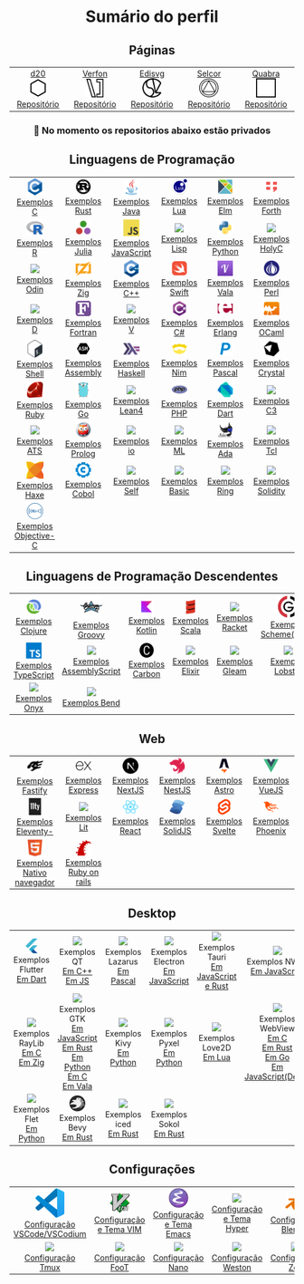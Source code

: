 <h1 align="center">Sumário do perfil</h1>

<h2 align="center">Páginas</h2>

<table align="center">
  <tr>
    <td align="center" width="11.11%" height="11.11%">
      <a href="https://jopestpe.github.io/d20">d20</a><br>
      <img src="https://raw.githubusercontent.com/Jopestpe/d20/refs/heads/main/icone.png" width="40%" height="auto"/><br>
      <a href="https://github.com/Jopestpe/d20">Repositório</a>
    </td>
    <td align="center" width="11.11%" height="11.11%">
      <a href="https://jopestpe.github.io/Verfon">Verfon</a><br>
      <img src="https://raw.githubusercontent.com/Jopestpe/Verfon/refs/heads/main/icone.png" width="40%" height="auto"/><br>
      <a href="https://github.com/Jopestpe/Verfon">Repositório</a>
    </td>
    <td align="center" width="11.11%" height="11.11%">
      <a href="https://jopestpe.github.io/Edisvg">Edisvg</a><br>
      <img src="https://raw.githubusercontent.com/Jopestpe/Edisvg/refs/heads/main/icone.svg" width="40%" height="auto"/><br>
      <a href="https://github.com/Jopestpe/Edisvg">Repositório</a>
    </td>
    <td align="center" width="11.11%" height="11.11%">
      <a href="https://jopestpe.github.io/Selcor">Selcor</a><br>
      <img src="https://raw.githubusercontent.com/Jopestpe/Selcor/refs/heads/main/icone.svg" width="40%" height="auto"/><br>
      <a href="https://github.com/Jopestpe/Selcor">Repositório</a>
    </td>
    <td align="center" width="11.11%" height="11.11%">
      <a href="https://jopestpe.github.io/Quabra">Quabra</a><br>
      <img src="https://raw.githubusercontent.com/Jopestpe/Quabra/refs/heads/main/icone.png" width="40%" height="auto"/><br>
      <a href="https://github.com/Jopestpe/Quabra">Repositório</a>
    </td>
  </tr>
</table>

<h3 align="center">📢 No momento os repositorios abaixo estão privados</h3>
<h2 align="center">Linguagens de Programação</h2>

<table align="center">
  <tr>
    <td align="center" width="11.11%" height="11.11%">
        <img src="https://raw.githubusercontent.com/devicons/devicon/master/icons/c/c-original.svg" width="40%" height="auto"/>
        <br>
        <a href="https://github.com/Jopestpe/c_exemplos">Exemplos C</a>
    </td>
   <td align="center" width="11.11%" height="11.11%">
        <img src="https://raw.githubusercontent.com/devicons/devicon/master/icons/rust/rust-original.svg" width="40%" height="auto"/>
        <br>
        <a href="https://github.com/Jopestpe/rust_exemplos">Exemplos Rust</a>
    </td>
   <td align="center" width="11.11%" height="11.11%">
        <img src="https://raw.githubusercontent.com/devicons/devicon/master/icons/java/java-original.svg" width="40%" height="auto"/>
        <br>
        <a href="https://github.com/Jopestpe/java_exemplos">Exemplos Java</a>
    </td>
   <td align="center" width="11.11%" height="11.11%">
        <img src="https://raw.githubusercontent.com/devicons/devicon/master/icons/lua/lua-original.svg" width="40%" height="auto"/>
        <br>
        <a href="https://github.com/Jopestpe/lua_exemplos">Exemplos Lua</a>
    </td>
   <td align="center" width="11.11%" height="11.11%">
        <img src="https://raw.githubusercontent.com/devicons/devicon/master/icons/elm/elm-original.svg" width="40%" height="auto"/>
        <br>
        <a href="https://github.com/Jopestpe/elm_exemplos">Exemplos Elm</a>
    </td>
   <td align="center" width="11.11%" height="11.11%">
        <img src="https://raw.githubusercontent.com/material-extensions/vscode-material-icon-theme/dbe13f9db714fda3a724680874151af1048efe85/icons/forth.svg" width="40%" height="auto"/>
        <br>
        <a href="https://github.com/Jopestpe/forth_exemplos">Exemplos Forth</a>
    </td>
  </tr>
  <tr>
   <td align="center" width="11.11%" height="11.11%">
        <img src="https://raw.githubusercontent.com/devicons/devicon/master/icons/r/r-original.svg" width="40%" height="auto"/>
        <br>
        <a href="https://github.com/Jopestpe/r_exemplos">Exemplos R</a>
    </td>
   <td align="center" width="11.11%" height="11.11%">
        <img src="https://raw.githubusercontent.com/devicons/devicon/master/icons/julia/julia-original.svg" width="40%" height="auto"/>
        <br>
        <a href="https://github.com/Jopestpe/Julia_exemplos">Exemplos Julia</a>
    </td>
   <td align="center" width="11.11%" height="11.11%">
        <img src="https://raw.githubusercontent.com/devicons/devicon/master/icons/javascript/javascript-original.svg" width="40%" height="auto"/>
        <br>
        <a href="https://github.com/Jopestpe/javascript_exemplos">Exemplos JavaScript</a>
    </td>
   <td align="center" width="11.11%" height="11.11%">
        <img src="https://raw.githubusercontent.com/lisp-docs/lisp-docs.github.io/84cd1a7ee9caa9c040203a75facc135b2b066f02/static/img/logo.svg" width="40%" height="auto"/>
        <br>
        <a href="https://github.com/Jopestpe/lisp_exemplos">Exemplos Lisp</a>
    </td>
   <td align="center" width="11.11%" height="11.11%">
        <img src="https://raw.githubusercontent.com/devicons/devicon/master/icons/python/python-original.svg" width="40%" height="auto"/>
        <br>
        <a href="https://github.com/Jopestpe/python_exemplos">Exemplos Python</a>
    </td>
   <td align="center" width="11.11%" height="11.11%">
        <img src="https://raw.githubusercontent.com/Jamesbarford/holyc-lang/main/assets/holyc-logo.png" width="40%" height="auto"/>
        <br>
        <a href="https://github.com/Jopestpe/holyc_exemplos">Exemplos HolyC</a>
    </td>
        </tr>
      <tr>
       <td align="center" width="11.11%" height="11.11%">
            <img src="https://avatars.githubusercontent.com/u/34303136?v=4" width="40%" height="auto"/>
            <br>
            <a href="https://github.com/Jopestpe/odin_exemplos">Exemplos Odin</a>
        </td>
       <td align="center" width="11.11%" height="11.11%">
            <img src="https://raw.githubusercontent.com/devicons/devicon/master/icons/zig/zig-original.svg" width="40%" height="auto"/>
            <br>
            <a href="https://github.com/Jopestpe/zig_exemplos">Exemplos Zig</a>
        </td>
       <td align="center" width="11.11%" height="11.11%">
            <img src="https://raw.githubusercontent.com/devicons/devicon/master/icons/cplusplus/cplusplus-original.svg" width="40%" height="auto"/>
            <br>
            <a href="https://github.com/Jopestpe/cpp_exemplos">Exemplos C++</a>
        </td>
       <td align="center" width="11.11%" height="11.11%">
            <img src="https://raw.githubusercontent.com/devicons/devicon/master/icons/swift/swift-original.svg" width="40%" height="auto"/>
            <br>
            <a href="https://github.com/Jopestpe/swift_exemplos">Exemplos Swift</a>
        </td>
       <td align="center" width="11.11%" height="11.11%">
            <img src="https://raw.githubusercontent.com/devicons/devicon/master/icons/vala/vala-original.svg" width="40%" height="auto"/>
            <br>
            <a href="https://github.com/Jopestpe/vala_exemplos">Exemplos Vala</a>
        </td>
       <td align="center" width="11.11%" height="11.11%">
            <img src="https://raw.githubusercontent.com/devicons/devicon/master/icons/perl/perl-original.svg" width="40%" height="auto"/>
            <br>
            <a href="https://github.com/Jopestpe/perl_exemplos">Exemplos Perl</a>
        </td>
      </tr>
      <tr>
       <td align="center" width="11.11%" height="11.11%">
            <img src="https://avatars.githubusercontent.com/u/565913?v=4" width="40%" height="auto"/>
            <br>
            <a href="https://github.com/Jopestpe/d_exemplos">Exemplos D</a>
        </td>
       <td align="center" width="11.11%" height="11.11%">
            <img src="https://raw.githubusercontent.com/devicons/devicon/master/icons/fortran/fortran-original.svg" width="40%" height="auto"/>
            <br>
            <a href="https://github.com/Jopestpe/fortran_exemplos">Exemplos Fortran</a>
        </td>
       <td align="center" width="11.11%" height="11.11%">
            <img src="https://avatars.githubusercontent.com/u/46413578?v=4" width="40%" height="auto"/>
            <br>
            <a href="https://github.com/Jopestpe/v_exemplos">Exemplos V</a>
        </td>
       <td align="center" width="11.11%" height="11.11%">
            <img src="https://raw.githubusercontent.com/devicons/devicon/master/icons/csharp/csharp-original.svg" width="40%" height="auto"/>
            <br>
            <a href="https://github.com/Jopestpe/csharp_exemplos">Exemplos C#</a>
        </td>
       <td align="center" width="11.11%" height="11.11%">
            <img src="https://raw.githubusercontent.com/devicons/devicon/master/icons/erlang/erlang-original.svg" width="40%" height="auto"/>
            <br>
            <a href="https://github.com/Jopestpe/erlang_exemplos">Exemplos Erlang</a>
        </td>
       <td align="center" width="11.11%" height="11.11%">
            <img src="https://raw.githubusercontent.com/devicons/devicon/master/icons/ocaml/ocaml-original.svg" width="40%" height="auto"/>
            <br>
            <a href="https://github.com/Jopestpe/ocaml_exemplos">Exemplos OCaml</a>
        </td>
      </tr>
      <tr>
       <td align="center" width="11.11%" height="11.11%">
            <img src="https://raw.githubusercontent.com/devicons/devicon/master/icons/bash/bash-original.svg" width="40%" height="auto"/>
            <br>
            <a href="https://github.com/Jopestpe/shell_exemplos">Exemplos Shell</a>
        </td>
       <td align="center" width="11.11%" height="11.11%">
            <img src="https://raw.githubusercontent.com/ryanoasis/nerd-fonts/a2697b0fefe5e8d946c18a167a9496c6f224d7c9/src/svgs/asm_nf.svg" width="40%" height="auto"/>
            <br>
            <a href="https://github.com/Jopestpe/assembly_exemplos">Exemplos Assembly</a>
        </td>
       <td align="center" width="11.11%" height="11.11%">
            <img src="https://raw.githubusercontent.com/devicons/devicon/master/icons/haskell/haskell-original.svg" width="40%" height="auto"/>
            <br>
            <a href="https://github.com/Jopestpe/haskell_exemplos">Exemplos Haskell</a>
        </td>
       <td align="center" width="11.11%" height="11.11%">
            <img src="https://raw.githubusercontent.com/devicons/devicon/master/icons/nim/nim-original.svg" width="40%" height="auto"/>
            <br>
            <a href="https://github.com/Jopestpe/nim_exemplos">Exemplos Nim</a>
        </td>
       <td align="center" width="11.11%" height="11.11%">
            <img src="https://raw.githubusercontent.com/material-extensions/vscode-material-icon-theme/dbe13f9db714fda3a724680874151af1048efe85/icons/pascal.svg" width="40%" height="auto"/>
            <br>
            <a href="https://github.com/Jopestpe/pascal_exemplos">Exemplos Pascal</a>
        </td>
       <td align="center" width="11.11%" height="11.11%">
            <img src="https://raw.githubusercontent.com/devicons/devicon/master/icons/crystal/crystal-original.svg" width="40%" height="auto"/>
            <br>
            <a href="https://github.com/Jopestpe/crystal_exemplos">Exemplos Crystal</a>
        </td>
      </tr>
      <tr>
       <td align="center" width="11.11%" height="11.11%">
            <img src="https://raw.githubusercontent.com/devicons/devicon/master/icons/ruby/ruby-original.svg" width="40%" height="auto"/>
            <br>
            <a href="https://github.com/Jopestpe/ruby_exemplos">Exemplos Ruby</a>
        </td>
       <td align="center" width="11.11%" height="11.11%">
            <img src="https://raw.githubusercontent.com/devicons/devicon/master/icons/go/go-original.svg" width="40%" height="auto"/>
            <br>
            <a href="https://github.com/Jopestpe/go_exemplos">Exemplos Go</a>
        </td>
       <td align="center" width="11.11%" height="11.11%">
            <img src="https://avatars.githubusercontent.com/u/7233018?v=4" width="40%" height="auto"/>
            <br>
            <a href="https://github.com/Jopestpe/lean4_exemplos">Exemplos Lean4</a>
        </td>
       <td align="center" width="11.11%" height="11.11%">
            <img src="https://raw.githubusercontent.com/devicons/devicon/master/icons/php/php-original.svg" width="40%" height="auto"/>
            <br>
            <a href="https://github.com/Jopestpe/php_exemplos">Exemplos PHP</a>
        </td>
       <td align="center" width="11.11%" height="11.11%">
            <img src="https://raw.githubusercontent.com/devicons/devicon/master/icons/dart/dart-original.svg" width="40%" height="auto"/>
            <br>
            <a href="https://github.com/Jopestpe/dart_exemplos">Exemplos Dart</a>
       <td align="center" width="11.11%" height="11.11%">
            <img src="https://avatars.githubusercontent.com/u/53541653?v=4" width="40%" height="auto"/>
            <br>
            <a href="https://github.com/Jopestpe/c3_exemplos">Exemplos C3</a>
      </td>
  </tr>
  <tr>
    <td align="center" width="11.11%" height="11.11%">
          <img src="https://avatars.githubusercontent.com/u/13444693?v=4" width="40%" height="auto"/>
          <br>
          <a href="https://github.com/Jopestpe/ats_exemplos">Exemplos ATS</a>
    </td>
    <td align="center" width="11.11%" height="11.11%">
          <img src="https://raw.githubusercontent.com/devicons/devicon/master/icons/prolog/prolog-original.svg" width="40%" height="auto"/>
          <br>
          <a href="https://github.com/Jopestpe/prolog_exemplos">Exemplos Prolog</a>
    </td>
    <td align="center" width="11.11%" height="11.11%">
          <img src="https://avatars.githubusercontent.com/u/37253655?v=4" width="40%" height="auto"/>
          <br>
          <a href="https://github.com/Jopestpe/io_exemplos">Exemplos io</a>
    </td>
   <td align="center" width="11.11%" height="11.11%">
          <img src="https://avatars.githubusercontent.com/u/49415261?v=4" width="40%" height="auto"/>
          <br>
          <a href="https://github.com/Jopestpe/ml_exemplos">Exemplos ML</a>
    </td>
    <td align="center" width="11.11%" height="11.11%">
          <img src="https://raw.githubusercontent.com/github/explore/108a0c92a9caa79434b339b08d94767679c59286/topics/ada/ada.png" width="40%" height="auto"/>
          <br>
          <a href="https://github.com/Jopestpe/ada_exemplos">Exemplos Ada</a>
    </td>
    <td align="center" width="11.11%" height="11.11%">
          <img src="https://avatars.githubusercontent.com/u/53759?s=200&v=4" width="40%" height="auto"/>
          <br>
          <a href="https://github.com/Jopestpe/tcl_exemplos">Exemplos Tcl</a>
    </td>
  </tr>
  <tr>
    <td align="center" width="11.11%" height="11.11%">
        <img src="https://raw.githubusercontent.com/devicons/devicon/master/icons/haxe/haxe-original.svg" width="40%" height="auto"/>
        <br>
        <a href="https://github.com/Jopestpe/haxe_exemplos">Exemplos Haxe</a>
    </td>
    <td align="center" width="11.11%" height="11.11%">
        <img src="https://raw.githubusercontent.com/material-extensions/vscode-material-icon-theme/refs/heads/main/icons/cobol.svg" width="40%" height="auto"/>
        <br>
        <a href="https://github.com/Jopestpe/cobol_exemplos">Exemplos Cobol</a>
    </td>
    <td align="center" width="11.11%" height="11.11%">
        <img src="https://github.com/russellallen/self/blob/master/docs/handbook/images/self.png" width="40%" height="auto"/>
        <br>
        <a href="https://github.com/Jopestpe/self_exemplos">Exemplos Self</a>
    </td>
   <td align="center" width="11.11%" height="11.11%">
        <img src="https://avatars.githubusercontent.com/u/298124?v=4" width="40%" height="auto"/>
        <br>
        <a href="https://github.com/Jopestpe/basic_exemplos">Exemplos Basic</a>
    </td>
    <td align="center" width="11.11%" height="11.11%">
        <img src="https://avatars.githubusercontent.com/u/17973670?v=4" width="40%" height="auto"/>
        <br>
        <a href="https://github.com/Jopestpe/ring_exemplos">Exemplos Ring</a>
    </td>
    <td align="center" width="11.11%" height="11.11%">
        <img src="https://raw.githubusercontent.com/ethereum/solidity/eb3b72169f8fb9071a5130567ba1c4372bc6357a/docs/logo.svg" width="40%" height="auto"/>
        <br>
        <a href="https://github.com/Jopestpe/solidity_exemplos">Exemplos Solidity</a>
    </td>
  </tr>
  <tr>
    <td align="center" width="11.11%" height="11.11%">
        <img src="https://raw.githubusercontent.com/devicons/devicon/refs/heads/master/icons/objectivec/objectivec-plain.svg" width="40%" height="auto"/>
        <br>
        <a href="https://github.com/Jopestpe/objectivec_exemplos">Exemplos Objective-C</a>
    </td>
  </tr>
</table>

<h2 align="center">Linguagens de Programação Descendentes</h2>

<table align="center">
  <tr>
    <td align="center" width="11.11%" height="11.11%">
      <img src="https://raw.githubusercontent.com/devicons/devicon/master/icons/clojure/clojure-original.svg" width="40%" height="auto"/>
      <br>
      <a href="https://github.com/Jopestpe/java_exemplos/tree/main/clojure_exemplos">Exemplos Clojure</a>
    </td>
    <td align="center" width="11.11%" height="11.11%">
      <img src="https://raw.githubusercontent.com/devicons/devicon/master/icons/groovy/groovy-original.svg" width="40%" height="auto"/>
      <br>
      <a href="https://github.com/Jopestpe/java_exemplos/tree/main/groovy_exemplos">Exemplos Groovy</a>
    </td>
    <td align="center" width="11.11%" height="11.11%">
      <img src="https://raw.githubusercontent.com/devicons/devicon/master/icons/kotlin/kotlin-original.svg" width="40%" height="auto"/>
      <br>
      <a href="https://github.com/Jopestpe/java_exemplos/tree/main/kotlin_exemplos">Exemplos Kotlin</a>
    </td>
    <td align="center" width="11.11%" height="11.11%">
      <img src="https://raw.githubusercontent.com/devicons/devicon/master/icons/scala/scala-original.svg" width="40%" height="auto"/>
      <br>
      <a href="https://github.com/Jopestpe/java_exemplos/tree/main/scala_exemplos">Exemplos Scala</a>
    </td>
    <td align="center" width="11.11%" height="11.11%">
      <img src="https://avatars.githubusercontent.com/u/232371?v=4" width="40%" height="auto"/>
      <br>
      <a href="https://github.com/Jopestpe/lisp_exemplos/tree/main/racket_exemplos">Exemplos Racket</a>
    </td>
    <td align="center" width="11.11%" height="11.11%">
      <img src="https://raw.githubusercontent.com/jerry40/guile-kernel/master/src/logo-64x64.png" width="40%" height="auto"/>
      <br>
      <a href="https://github.com/Jopestpe/lisp_exemplos/tree/main/scheme_exemplos/guile_exemplos">Exemplos Scheme(Guile)</a>
    </td>
  </tr>
  <tr>
    <td align="center" width="11.11%" height="11.11%">
      <img src="https://raw.githubusercontent.com/devicons/devicon/master/icons/typescript/typescript-original.svg" width="40%" height="auto"/>
      <br>
      <a href="https://github.com/Jopestpe/javascript_exemplos/tree/main/typescript">Exemplos TypeScript</a>
    </td>
    <td align="center" width="11.11%" height="11.11%">
      <img src="https://avatars.githubusercontent.com/u/28916798?v=4" width="40%" height="auto"/>
      <br>
      <a href="https://github.com/Jopestpe/javascript_exemplos/tree/main/assemblyscript">Exemplos AssemblyScript</a>
    </td>
    <td align="center" width="11.11%" height="11.11%">
      <img src="https://raw.githubusercontent.com/devicons/devicon/master/icons/carbon/carbon-original.svg" width="40%" height="auto"/>
      <br>
      <a href="https://github.com/Jopestpe/carbon_exemplos">Exemplos Carbon</a>
    </td>
    <td align="center" width="11.11%" height="11.11%">
      <img src="https://avatars.githubusercontent.com/u/1481354?v=4" width="40%" height="auto"/>
      <br>
      <a href="https://github.com/Jopestpe/erlang_exemplos/tree/main/elixir_exemplo">Exemplos Elixir</a>
    </td>
    <td align="center" width="11.11%" height="11.11%">
      <img src="https://avatars.githubusercontent.com/u/36161205?v=4" width="40%" height="auto"/>
      <br>
      <a href="https://github.com/Jopestpe/erlang_exemplos/tree/main/gleam_exemplos">Exemplos Gleam</a>
    </td>
    <td align="center" width="11.11%" height="11.11%">
      <img src="https://raw.githubusercontent.com/aardappel/lobster/3602f80ebdce201c113b0e868c84d7d87d65df10/docs/lobster.svg" width="40%" height="auto"/>
      <br>
      <a href="https://github.com/Jopestpe/lobster_exemplos">Exemplos Lobster</a>
    </td>
  </tr>
  <tr>
    <td align="center" width="11.11%" height="11.11%">
      <img src="https://avatars.githubusercontent.com/u/102979627?v=4" width="40%" height="auto"/>
      <br>
      <a href="https://github.com/Jopestpe/onyx_exemplos">Exemplos Onyx</a>
    </td>
    <td align="center" width="11.11%" height="11.11%">
      <img src="https://avatars.githubusercontent.com/u/92327702?v=4" width="40%" height="auto"/>
      <br>
      <a href="https://github.com/Jopestpe/bend_exemplos">Exemplos Bend</a>
    </td>
  </tr>
</table>

<h2 align="center">Web</h2>

<table align="center">
  <tr>
    <td align="center" width="11.11%" height="11.11%">
      <img src="https://raw.githubusercontent.com/devicons/devicon/master/icons/fastify/fastify-original.svg" width="40%" height="auto"/>
      <br>
      <a href="https://github.com/Jopestpe/javascript_exemplos/tree/main/frameworks/back-end/fastify">Exemplos Fastify</a>
    </td>
    <td align="center" width="11.11%" height="11.11%">
      <img src="https://raw.githubusercontent.com/devicons/devicon/master/icons/express/express-original.svg" width="40%" height="auto"/>
      <br>
      <a href="https://github.com/Jopestpe/javascript_exemplos/tree/main/frameworks/back-end/express">Exemplos Express</a>
    </td>
    <td align="center" width="11.11%" height="11.11%">
      <img src="https://raw.githubusercontent.com/devicons/devicon/master/icons/nextjs/nextjs-original.svg" width="40%" height="auto"/>
      <br>
      <a href="https://github.com/Jopestpe/javascript_exemplos/tree/main/frameworks/full-stack/nextjs">Exemplos NextJS</a>
    </td>
    <td align="center" width="11.11%" height="11.11%">
      <img src="https://raw.githubusercontent.com/devicons/devicon/master/icons/nestjs/nestjs-original.svg" width="40%" height="auto"/>
      <br>
      <a href="https://github.com/Jopestpe/javascript_exemplos/tree/main/frameworks/full-stack/nestjs">Exemplos NestJS</a>
    </td>
    <td align="center" width="11.11%" height="11.11%">
      <img src="https://raw.githubusercontent.com/devicons/devicon/master/icons/astro/astro-original.svg" width="40%" height="auto"/>
      <br>
      <a href="https://github.com/Jopestpe/javascript_exemplos/tree/main/frameworks/front-end/astro">Exemplos Astro</a>
    </td>
    <td align="center" width="11.11%" height="11.11%">
      <img src="https://raw.githubusercontent.com/devicons/devicon/master/icons/vuejs/vuejs-original.svg" width="40%" height="auto"/>
      <br>
      <a href="https://github.com/Jopestpe/javascript_exemplos/tree/main/frameworks/front-end/vuejs">Exemplos VueJS</a>
    </td>
    </tr>
  <tr>
    <td align="center" width="11.11%" height="11.11%">
      <img src="https://raw.githubusercontent.com/devicons/devicon/master/icons/eleventy/eleventy-original.svg" width="40%" height="auto"/>
      <br>
      <a href="https://github.com/Jopestpe/javascript_exemplos/tree/main/frameworks/front-end/eleventy-">Exemplos Eleventy-</a>
    </td>
    <td align="center" width="11.11%" height="11.11%">
      <img src="https://avatars.githubusercontent.com/u/18489846?v=4" width="40%" height="auto"/>
      <br>
      <a href="https://github.com/Jopestpe/javascript_exemplos/tree/main/frameworks/front-end/lit">Exemplos Lit</a>
    </td>
    <td align="center" width="11.11%" height="11.11%">
      <img src="https://raw.githubusercontent.com/devicons/devicon/master/icons/react/react-original.svg" width="40%" height="auto"/>
      <br>
      <a href="https://github.com/Jopestpe/javascript_exemplos/tree/main/frameworks/front-end/react">Exemplos React</a>
    </td>
    <td align="center" width="11.11%" height="11.11%">
      <img src="https://raw.githubusercontent.com/devicons/devicon/master/icons/solidjs/solidjs-original.svg" width="40%" height="auto"/>
      <br>
      <a href="https://github.com/Jopestpe/javascript_exemplos/tree/main/frameworks/front-end/solidjs">Exemplos SolidJS</a>
    </td>
    <td align="center" width="11.11%" height="11.11%">
      <img src="https://raw.githubusercontent.com/devicons/devicon/master/icons/svelte/svelte-original.svg" width="40%" height="auto"/>
      <br>
      <a href="https://github.com/Jopestpe/javascript_exemplos/tree/main/frameworks/front-end/svelte">Exemplos Svelte</a>
    </td>
    <td align="center" width="11.11%" height="11.11%">
      <img src="https://raw.githubusercontent.com/devicons/devicon/master/icons/phoenix/phoenix-original.svg" width="40%" height="auto"/>
      <br>
      <a href="https://github.com/Jopestpe/erlang_exemplos/tree/main/elixir_exemplo/phoenix_exemplos">Exemplos Phoenix</a>
    </td>
    </tr>
    <tr>
    <td align="center" width="11.11%" height="11.11%">
      <img src="https://raw.githubusercontent.com/devicons/devicon/master/icons/html5/html5-original.svg" width="40%" height="auto"/>
      <br>
      <a href="https://github.com/Jopestpe/browser_exemplos">Exemplos Nativo navegador</a>
    </td>
    <td align="center" width="11.11%" height="11.11%">
      <img src="https://raw.githubusercontent.com/devicons/devicon/ca28c779441053191ff11710fe24a9e6c23690d6/icons/rails/rails-plain.svg" width="40%" height="auto"/>
      <br>
      <a href="https://github.com/Jopestpe/ruby_exemplos/tree/main/rails">Exemplos Ruby on rails</a>
    </td>
    </tr>
</table>

<h2 align="center">Desktop</h2>

<table align="center">
  <tr>
     <td align="center" width="11.11%" height="11.11%">
      <img src="https://raw.githubusercontent.com/devicons/devicon/master/icons/flutter/flutter-original.svg" width="40%" height="auto"/>
      <br>
       <span>Exemplos Flutter</span><br>
        <a href="https://github.com/Jopestpe/dart_exemplos/tree/main/flutter_exemplos">Em Dart</a>
    </td>
    <td align="center" width="11.11%" height="11.11%">
      <img src="https://avatars.githubusercontent.com/u/159455?v=4" width="40%" height="auto"/>
      <br>
      <span>Exemplos QT</span><br>
      <a href="https://github.com/Jopestpe/cpp_exemplos">Em C++</a><br>
      <a href="https://github.com/Jopestpe/javascript_exemplos/tree/main/qt">Em JS</a><br>
    </td>
    <td align="center" width="11.11%" height="11.11%">
      <img src="https://raw.githubusercontent.com/fpc/Lazarus/36550e348859c53bd4f1aa307abbf403a7a03ea7/images/icons/lazarus.svg" width="40%" height="auto"/>
      <br>
      <span>Exemplos Lazarus</span><br>
      <a href="https://github.com/Jopestpe/pascal_exemplos/tree/main/lazarus_exemplo">Em Pascal</a><br>
    </td>
    <td align="center" width="11.11%" height="11.11%">
      <img src="https://avatars.githubusercontent.com/u/13409222?v=4" width="40%" height="auto"/>
      <br>
      <span>Exemplos Electron</span><br>
      <a href="https://github.com/Jopestpe/javascript_exemplos/tree/main/desktop/electron">Em JavaScript</a><br>
    </td>
    <td align="center" width="11.11%" height="11.11%">
      <img src="https://avatars.githubusercontent.com/u/54536011?v=4" width="40%" height="auto"/>
      <br>
      <span>Exemplos Tauri</span><br>
      <a href="https://github.com/Jopestpe/javascript_exemplos/tree/main/desktop/tauri">Em JavaScript e Rust</a><br>
    </td>
    <td align="center" width="11.11%" height="11.11%">
      <img src="https://avatars.githubusercontent.com/u/10180421?v=4" width="40%" height="auto"/>
      <br>
      <span>Exemplos NWJS</span><br>
      <a href="https://github.com/Jopestpe/javascript_exemplos/tree/main/desktop/nw">Em JavaScript</a><br>
    </td>
    </tr>
    <tr>
     <td align="center" width="11.11%" height="11.11%">
      <img src="https://raw.githubusercontent.com/raysan5/raylib/master/logo/raylib_256x256.png" width="40%" height="auto"/>
      <br>
      <span>Exemplos RayLib</span><br>
      <a href="https://github.com/Jopestpe/c_exemplos/tree/main/raylib_exemplo">Em C</a><br>
      <a href="https://github.com/Jopestpe/zig_exemplos/tree/main/raylib">Em Zig</a><br>
    </td>
    <td align="center" width="11.11%" height="11.11%">
      <img src="https://raw.githubusercontent.com/GNOME/gtk/a6e002889930fbac04ee82b15234e1cf18fb3570/.gitlab-ci/pages/gtk-logo.svg" width="40%" height="auto"/>
      <br>
      <span>Exemplos GTK</span><br>
      <a href="https://github.com/Jopestpe/javascript_exemplos/tree/main/gtk">Em JavaScript</a><br>
      <a href="https://github.com/Jopestpe/rust_exemplos/tree/main/gtk_exemplos">Em Rust</a><br>
      <a href="https://github.com/Jopestpe/python_exemplos/blob/main/gtk_python.py">Em Python</a><br>
      <a href="https://github.com/Jopestpe/c_exemplos/tree/main/gtk_exemplo">Em C</a><br>
      <a href="https://github.com/Jopestpe/vala_exemplos/blob/main/ola_gtk_vala.vala">Em Vala</a><br>
    </td>
    <td align="center" width="11.11%" height="11.11%">
      <img src="https://avatars.githubusercontent.com/u/1266152?v=4" width="40%" height="auto"/>
      <br>
      <span>Exemplos Kivy</span><br>
      <a href="https://github.com/Jopestpe/python_exemplos/tree/main/kivy_exemplos">Em Python</a><br>
    </td>
    <td align="center" width="11.11%" height="11.11%">
      <img src="https://raw.githubusercontent.com/kitao/pyxel/main/docs/images/pyxel_logo_152x64.png" width="40%" height="auto"/>
      <br>
      <span>Exemplos Pyxel</span><br>
      <a href="https://github.com/Jopestpe/python_exemplos/tree/main/pyxel_exemplos">Em Python</a><br>
    </td>
    <td align="center" width="11.11%" height="11.11%">
      <img src="https://github.com/love2d/love/blob/main/platform/unix/love.svg" width="40%" height="auto"/>
      <br>
      <span>Exemplos Love2D</span><br>
      <a href="https://github.com/Jopestpe/lua_exemplos/tree/main/love2d_exemplos">Em Lua</a><br>
    </td>
    <td align="center" width="11.11%" height="11.11%">
      <img src="https://avatars.githubusercontent.com/u/4168812?s=200&v=4" width="40%" height="auto"/>
      <br>
      <span>Exemplos WebView</span><br>
      <a href="https://github.com/Jopestpe/c_exemplos/tree/main/webview_exemplos">Em C</a><br>
      <a href="https://github.com/Jopestpe/rust_exemplos/tree/main/webview_exemplo/src">Em Rust</a><br>
      <a href="https://github.com/Jopestpe/go_exemplos/tree/main/webview">Em Go</a><br>
      <a href="https://github.com/Jopestpe/javascript_exemplos/tree/main/runtimes/deno/webview_exemplo">Em JavaScript(Deno)</a><br>
    </td>
    </tr>
    <tr>
      <td align="center" width="11.11%" height="11.11%">
        <img src="https://avatars.githubusercontent.com/u/102273996?s=200&v=4" width="40%" height="auto"/>
        <br>
        <span>Exemplos Flet</span><br>
        <a href="https://github.com/Jopestpe/python_exemplos/tree/main/flet_exemplos">Em Python</a><br>
      </td>
      <td align="center" width="11.11%" height="11.11%">
        <img src="https://raw.githubusercontent.com/bevyengine/bevy/refs/heads/main/assets/branding/icon.svg" width="40%" height="auto"/>
        <br>
        <span>Exemplos Bevy</span><br>
        <a href="https://github.com/Jopestpe/rust_exemplos/tree/main/bevy_exemplos">Em Rust</a><br>
      </td>
      <td align="center" width="11.11%" height="11.11%">
        <img src="https://avatars.githubusercontent.com/u/54513237?v=4" width="40%" height="auto"/>
        <br>
        <span>Exemplos iced</span><br>
        <a href="https://github.com/Jopestpe/rust_exemplos/tree/main/iced_exemplos">Em Rust</a><br>
      </td>
      <td align="center" width="11.11%" height="11.11%">
        <img src="https://raw.githubusercontent.com/floooh/sokol/refs/heads/master/assets/logo_s_large.png" width="40%" height="auto"/>
        <br>
        <span>Exemplos Sokol</span><br>
        <a href="https://github.com/Jopestpe/rust_exemplos/tree/main/sokol_exemplos">Em Rust</a><br>
      </td>
    </tr>
</table>

<h2 align="center">Configurações</h2>

<table align="center">
  <tr>
    <td align="center" width="11.11%" height="11.11%">
      <img src="https://raw.githubusercontent.com/devicons/devicon/master/icons/vscode/vscode-original.svg" width="40%" height="auto"/>
      <br>
      <a href="https://github.com/Jopestpe/arquivos_exemplos/blob/main/home/.config/VSCodium/User/settings.json">Configuração VSCode/VSCodium</a>
    </td>
     <td align="center" width="11.11%" height="11.11%">
      <img src="https://raw.githubusercontent.com/devicons/devicon/master/icons/vim/vim-original.svg" width="40%" height="auto"/>
      <br>
      <a href="https://github.com/Jopestpe/arquivos_exemplos/blob/main/home/colors/jopestpe.vim">Configuração e Tema VIM</a>
    </td>
     <td align="center" width="11.11%" height="11.11%">
      <img src="https://raw.githubusercontent.com/emacs-mirror/emacs/845d22652d08f998863134334f7de617c50a10b2/etc/images/icons/hicolor/scalable/apps/emacs.svg" width="40%" height="auto"/>
      <br>
      <a href="https://github.com/Jopestpe/arquivos_exemplos/tree/main/home/.emacs.d">Configuração e Tema Emacs</a>
    </td>
    <td align="center" width="11.11%" height="11.11%">
      <img src="https://raw.githubusercontent.com/vercel/hyper/canary/app/static/icon.png" width="40%" height="auto"/>
      <br>
      <a href="https://github.com/Jopestpe/arquivos_exemplos/blob/main/home/.hyper.js">Configuração e Tema Hyper</a>
    </td>
    <td align="center" width="11.11%" height="11.11%">
      <img src="https://raw.githubusercontent.com/devicons/devicon/master/icons/blender/blender-original.svg" width="40%" height="auto"/>
      <br>
      <a href="https://github.com/Jopestpe/arquivos_exemplos/blob/main/home/blender.blend">Configuração Blender</a>
    </td>
    <td align="center" width="11.11%" height="11.11%">
      <img src="https://raw.githubusercontent.com/KDE/krita/8fca43a64281619da4352146642975b4ec505fa3/pics/krita-base.svg" width="40%" height="auto"/>
      <br>
      <a href="https://github.com/Jopestpe/arquivos_exemplos/tree/main/home/.local/share/krita/workspaces">Configuração Krita</a>
    </td>
   </tr>
  <tr>
    <td align="center" width="11.11%" height="11.11%">
      <img src="https://github.com/tmux/tmux/blob/master/logo/tmux-logomark.svg" width="40%" height="auto"/>
      <br>
      <a href="https://github.com/Jopestpe/arquivos_exemplos/blob/main/home/.tmux.conf">Configuração Tmux</a>
    </td>
    <td align="center" width="11.11%" height="11.11%">
      <img src="https://raw.githubusercontent.com/DanteAlighierin/foot/815642575870fcea7e1ffef3462218bed3ced5e8/icons/hicolor/scalable/apps/foot.svg" width="40%" height="auto"/>
      <br>
      <a href="https://github.com/Jopestpe/arquivos_exemplos/blob/main/home/foot.ini">Configuração FooT</a>
    </td>
    <td align="center" width="11.11%" height="11.11%">
      <img src="https://upload.wikimedia.org/wikipedia/commons/thumb/8/8a/Gnu-nano.svg/256px-Gnu-nano.svg.png?20091219063420" width="40%" height="auto"/>
      <br>
      <a href="https://github.com/Jopestpe/arquivos_exemplos/blob/main/home/.nanorc">Configuração Nano</a>
    </td>
    <td align="center" width="11.11%" height="11.11%">
      <img src="https://repository-images.githubusercontent.com/737870617/c48fc9b9-0e1a-41b3-9dbc-78fc6f6164e5" width="40%" height="auto"/>
      <br>
      <a href="https://github.com/Jopestpe/arquivos_exemplos/blob/main/home/.config/weston.ini">Configuração Weston</a>
    </td>
    <td align="center" width="11.11%" height="11.11%">
      <img src="https://avatars.githubusercontent.com/u/79345384?v=4" width="40%" height="auto"/>
      <br>
      <a href="https://github.com/Jopestpe/arquivos_exemplos/tree/main/home/.config/zed">Configuração Zed</a>
    </td>
    <td align="center" width="11.11%" height="11.11%">
      <img src="https://avatars.githubusercontent.com/u/85096704?s=200&v=4" width="40%" height="auto"/>
      <br>
      <a href="https://github.com/Jopestpe/arquivos_exemplos/tree/main/home/.config/lite-xl">Configuração Lite XL</a>
    </td>
   </tr>
</table>
